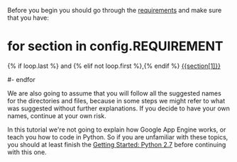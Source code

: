 Before you begin you should go through the [requirements](<{{url_for('requirement')}}>) and make sure that you have:

# for section in config.REQUIREMENT

{% if loop.last %} and {% elif not loop.first %},{% endif %} [{{section[1]}}](<{{url_for('requirement')}}{{'#'}}{{section[0]}}>)

#- endfor

We are also going to assume that you will follow all the suggested names for the directories and files, because in some steps we might refer to what was suggested without further explanations. If you decide to have your own names, continue at your own risk.

In this tutorial we're not going to explain how Google App Engine works, or teach you how to code in Python. So if you are unfamiliar with these topics, you should at least finish the [Getting Started: Python 2.7](https://developers.google.com/appengine/docs/python/gettingstartedpython27/) before continuing with this one.
